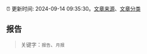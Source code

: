 :alarm_clock: 更新时间: 2024-09-14 09:35:30。[文章来源](/README.md)、[文章分类](/TAGS.md)

## 报告


> 关键字：`报告`、`月报`



